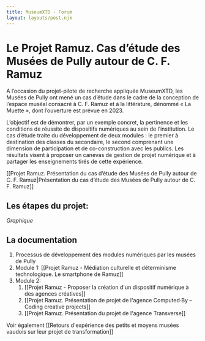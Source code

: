 ```yaml
---
title: MuseumXTD - Forum
layout: layouts/post.njk
---
```

# **Le Projet Ramuz. Cas d’étude des Musées de Pully autour de C. F. Ramuz**
A l’occasion du projet-pilote de recherche appliquée MuseumXTD, les Musées de Pully ont mené un cas d’étude dans le cadre de la conception de l’espace muséal consacré à C. F. Ramuz et à la littérature, dénommé « La Muette », dont l’ouverture est prévue en 2023.

L’objectif est de démontrer, par un exemple concret, la pertinence et les conditions de réussite de dispositifs numériques au sein de l’institution. Le cas d’étude traite du développement de deux modules : le premier à destination des classes du secondaire, le second comprenant une dimension de participation et de co-construction avec les publics. Les résultats visent à proposer un canevas de gestion de projet numérique et à partager les enseignements tirés de cette expérience.

[[Projet Ramuz. Présentation du cas d’étude des Musées de Pully autour de C. F. Ramuz|Présentation du cas d’étude des Musées de Pully autour de C. F. Ramuz]]

## Les étapes du projet: 
*Graphique*


## La documentation
1. Processus de développement des modules numériques par les musées de Pully
2. Module 1: [[Projet Ramuz - Médiation culturelle et déterminisme technologique. Le smartphone de Ramuz]]
3. Module 2: 
	1. [[Projet Ramuz - Proposer la création d'un dispositif numérique à des agences créatives]]
	2. [[Projet Ramuz. Présentation de projet de l'agence Computed·By – Coding creative projects]]
	3. [[Projet Ramuz. Présentation du projet de l'agence Transverse]]
            

Voir également [[Retours d'expérience des petits et moyens musées vaudois sur leur projet de transformation]]